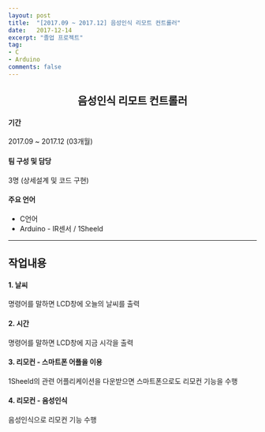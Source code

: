 ```yaml
---
layout: post
title:  "[2017.09 ~ 2017.12] 음성인식 리모트 컨트롤러"
date:   2017-12-14
excerpt: "졸업 프로젝트"
tag:
- C
- Arduino
comments: false
---
```

<center><h2> 음성인식 리모트 컨트롤러 </h2></center>

#### 기간
 2017.09 ~ 2017.12 (03개월)

#### 팀 구성 및 담당
 3명 (상세설계 및 코드 구현)

#### 주요 언어
 * C언어
 * Arduino - IR센서 / 1Sheeld

---

## 작업내용
#### 1. 날씨 
 명령어를 말하면 LCD창에 오늘의 날씨를 출력
 
#### 2. 시간
 명령어를 말하면 LCD창에 지금 시각을 출력

#### 3. 리모컨 - 스마트폰 어플을 이용
 1Sheeld의 관련 어플리케이션을 다운받으면 스마트폰으로도 리모컨 기능을 수행

#### 4. 리모컨 - 음성인식
 음성인식으로 리모컨 기능 수행
